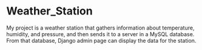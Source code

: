 # Weather_Station
My project is a weather station that gathers information about temperature, humidity, and pressure, and then sends it to a server in a MySQL database. From that database, Django admin page can display the data for the station.
